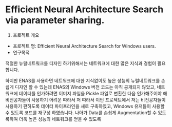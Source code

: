 # Efficient Neural Architecture Search via parameter sharing.

1. 프로젝트 개요
 - 프로젝트 명: Efficient Neural Architecture Search for Windows users.
 - 연구목적
 
적절한 뉴럴네트워크를 디자인 하기위해서는 네트워크에 대한 많은 지식과 경험이 필요합니다.

하지만 ENAS를 사용하면 네트워크에 대한 지식없이도 높은 성능의 뉴럴네트워크를 손 쉽게 디자인 할 수 있는데 ENAS의 Windows 버전 코드는 아직 공개되지 않았고,
네트워크에 데이터를 인가하려면 이미지 파일을 Pickle 파일로 변환한 다음 인가해주어야 해 비전공자들이 사용하기 어려운 따라서 저 
따라서 이번 프로젝트에서 저는 비전공자들이 사용하기 편하도록 데이터 파이프라인을 새로 구축하였고, Windows 유저들이 사용할 수 있도록 코드를 재구성 하였습니다. 나아가 Data를 손쉽게 Augmentation할 수 있도록하여 더욱 높은 성능의 네트워크를 얻을 수 있도록  
